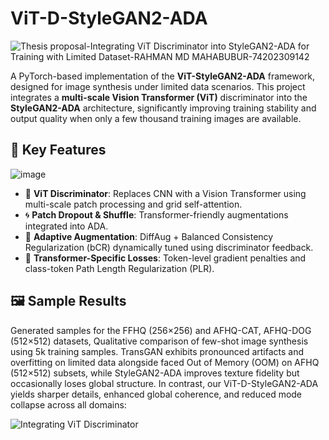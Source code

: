 # ViT-D-StyleGAN2-ADA
![Thesis proposal-Integrating ViT Discriminator into StyleGAN2-ADA for Training with Limited Dataset-RAHMAN MD MAHABUBUR-74202309142](https://github.com/user-attachments/assets/f2a02eb4-efb5-49fc-bb38-d9549f2682a6)

A PyTorch-based implementation of the **ViT-StyleGAN2-ADA** framework, designed for image synthesis under limited data scenarios. This project integrates a **multi-scale Vision Transformer (ViT)** discriminator into the **StyleGAN2-ADA** architecture, significantly improving training stability and output quality when only a few thousand training images are available.

## 🧠 Key Features

![image](https://github.com/user-attachments/assets/cc7955af-d880-4afc-9b60-f4cb9fce7c55)

- 🧩 **ViT Discriminator**: Replaces CNN with a Vision Transformer using multi-scale patch processing and grid self-attention.
- 🌀 **Patch Dropout & Shuffle**: Transformer-friendly augmentations integrated into ADA.
- 🔁 **Adaptive Augmentation**: DiffAug + Balanced Consistency Regularization (bCR) dynamically tuned using discriminator feedback.
- 🧪 **Transformer-Specific Losses**: Token-level gradient penalties and class-token Path Length Regularization (PLR).

## 🖼️ Sample Results
Generated samples for the FFHQ (256×256) and AFHQ-CAT, AFHQ-DOG (512×512) datasets, Qualitative comparison of few-shot image synthesis using 5k training samples. TransGAN exhibits pronounced artifacts and overfitting on limited data alongside faced Out of Memory (OOM) on AFHQ (512×512) subsets, while StyleGAN2-ADA improves texture fidelity but occasionally loses global structure. In contrast, our ViT-D-StyleGAN2-ADA yields sharper details, enhanced global coherence, and reduced mode collapse across all domains:

![Integrating ViT Discriminator](https://github.com/user-attachments/assets/41e8e9b8-28f4-4076-8eff-0703bd934a44)
